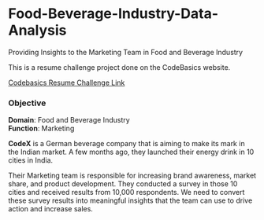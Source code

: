 # Food-Beverage-Industry-Data-Analysis
Providing Insights to the Marketing Team in Food and Beverage Industry

This is a resume challenge project done on the CodeBasics website.

[Codebasics Resume Challenge Link](https://codebasics.io/challenge/codebasics-resume-project-challenge)

### Objective 
**Domain**: Food and Beverage Industry  
**Function**: Marketing  

**CodeX** is a German beverage company that is aiming to make its mark in the Indian market. A few months ago, they launched their energy drink in 10 cities in India.

Their Marketing team is responsible for increasing brand awareness, market share, and product development. They conducted a survey in those 10 cities and received results from 10,000 respondents.  We need to convert these survey results into meaningful insights that the team can use to drive action and increase sales.







